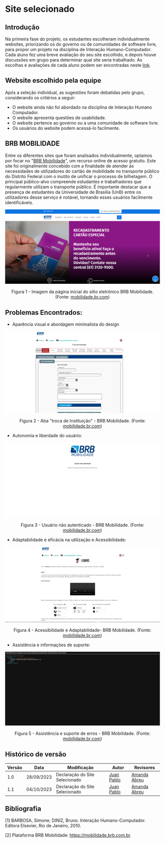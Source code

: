 # Site selecionado 

## Introdução

Na primeira fase do projeto, os estudantes escolheram individualmente websites, priorizando os do governo ou de comunidades de software livre, para propor um projeto na disciplina de Interação Humano-Computador. Cada aluno fez uma breve avaliação do seu site escolhido, e depois houve discussões em grupo para determinar qual site seria trabalhado. As escolhas e avaliações de cada aluno podem ser encontradas neste [link](./lista_Site.md).

## Website escolhido pela equipe

Após a seleção individual, as sugestões foram debatidas pelo grupo, considerando os critérios a seguir:

- O website ainda não foi abordado na disciplina de Interação Humano Computador.
- O website apresenta questões de usabilidade.
- O website pertence ao governo ou a uma comunidade de software livre.
- Os usuários do website podem acessá-lo facilmente.

## BRB MOBILIDADE

Entre os diferentes sites que foram analisados individualmente, optamos por focar no "[BRB Mobilidade](https://mobilidade.brb.com.br)", um recurso online de acesso gratuito. Este site foi originalmente concebido com a finalidade de atender às necessidades de utilizadores do cartão de mobilidade no transporte público do Distrito Federal com o inutito de unificar o processo de bilhetagem. O principal público-alvo compreende estudantes e trabalhadores que regularmente utilizam o transporte público. É importante destacar que a presença de estudantes da Universidade de Brasília (UnB) entre os utilizadores desse serviço é notável, tornando esses usuários facilmente identificáveis.

<div style="text-align: center">
    <img src="../../assets/brb.png">
    <p>Figura 1 - Imagem da página inicial do sítio eletrônico BRB Mobilidade. (Fonte: <a href="https://mobilidade.brb.com.br">mobilidade.br.com</a>)</p>
</div>


## Problemas Encontrados:

- Aparência visual e abordagem minimalista do design
<div style="text-align: center">
    <img src="../../assets/troca.png">
    <p>Figura 2 - Aba "troca de Instituição" - BRB Mobilidade. (Fonte: <a href="https://mobilidade.brb.com.br">mobilidade.br.com</a>)</p>
</div>

- Autonomia e liberdade do usuário:
<div style="text-align: center">
    <img src="../../assets/erro.png">
    <p>Figura 3 - Usuário não autenticado - BRB Mobilidade. (Fonte: <a href="https://mobilidade.brb.com.br">mobilidade.br.com</a>)</p>
</div>

- Adaptabilidade e eficácia na utilização e Acessibilidade:
<div style="text-align: center">
    <img src="../../assets/libras.png">
    <p>Figura 4 - Acessibilidade e Adaptabilidade- BRB Mobilidade. (Fonte: <a href="https://mobilidade.brb.com.br">mobilidade.br.com</a>)</p>
</div>

- Assistência e informações de suporte:
<div style="text-align: center">
    <img src="../../assets/erro2.png">
    <p>Figura 5 - Assistência e suporte de erros - BRB Mobilidade. (Fonte: <a href="https://mobilidade.brb.com.br">mobilidade.br.com</a>)</p>
</div>


## Histórico de versão

| Versão | Data       | Modificação                             | Autor                         | Revisores                         |
| ------ | ---------- | --------------------------------------- | ----------------------------- |-----------------------------------|
|  1.0   | 28/09/2023 |   Declaração do Site Selecionado | [Juan Pablo](https://github.com/Juan-Ricarte) | [Amanda Abreu](https://github.com/Amandaaaaabreu) |
|  1.1   | 04/10/2023 |   Declaração do Site Selecionado | [Juan Pablo](https://github.com/Juan-Ricarte) | [Amanda Abreu](https://github.com/Amandaaaaabreu) |


## Bibliografia

[1] BARBOSA, Simone; DINIZ, Bruno. Interação Humano-Computador. Editora Elsevier, Rio de Janeiro, 2010.

[2] Plataforma BRB Mobilidade: <https://mobilidade.brb.com.br>. 
